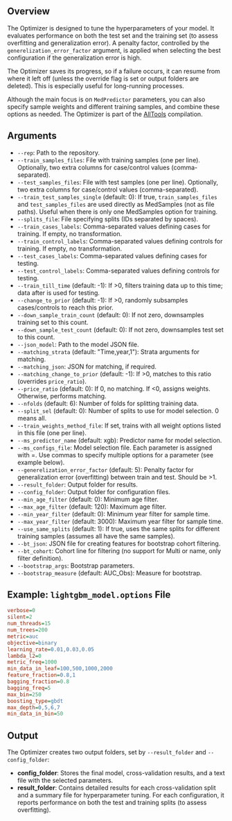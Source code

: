 
## Overview

The Optimizer is designed to tune the hyperparameters of your model. It evaluates performance on both the test set and the training set (to assess overfitting and generalization error). A penalty factor, controlled by the `generelization_error_factor` argument, is applied when selecting the best configuration if the generalization error is high.

The Optimizer saves its progress, so if a failure occurs, it can resume from where it left off (unless the override flag is set or output folders are deleted). This is especially useful for long-running processes.

Although the main focus is on `MedPredictor` parameters, you can also specify sample weights and different training samples, and combine these options as needed. The Optimizer is part of the [AllTools](../Installation/index.md#3-mes-tools-to-train-and-test-models) compilation.



## Arguments

- `--rep`: Path to the repository.
- `--train_samples_files`: File with training samples (one per line). Optionally, two extra columns for case/control values (comma-separated).
- `--test_samples_files`: File with test samples (one per line). Optionally, two extra columns for case/control values (comma-separated).
- `--train_test_samples_single` (default: 0): If true, `train_samples_files` and `test_samples_files` are used directly as MedSamples (not as file paths). Useful when there is only one MedSamples option for training.
- `--splits_file`: File specifying splits (IDs separated by spaces).
- `--train_cases_labels`: Comma-separated values defining cases for training. If empty, no transformation.
- `--train_control_labels`: Comma-separated values defining controls for training. If empty, no transformation.
- `--test_cases_labels`: Comma-separated values defining cases for testing.
- `--test_control_labels`: Comma-separated values defining controls for testing.
- `--train_till_time` (default: -1): If >0, filters training data up to this time; data after is used for testing.
- `--change_to_prior` (default: -1): If >0, randomly subsamples cases/controls to reach this prior.
- `--down_sample_train_count` (default: 0): If not zero, downsamples training set to this count.
- `--down_sample_test_count` (default: 0): If not zero, downsamples test set to this count.
- `--json_model`: Path to the model JSON file.
- `--matching_strata` (default: "Time,year,1"): Strata arguments for matching.
- `--matching_json`: JSON for matching, if required.
- `--matching_change_to_prior` (default: -1): If >0, matches to this ratio (overrides `price_ratio`).
- `--price_ratio` (default: 0): If 0, no matching. If <0, assigns weights. Otherwise, performs matching.
- `--nfolds` (default: 6): Number of folds for splitting training data.
- `--split_sel` (default: 0): Number of splits to use for model selection. 0 means all.
- `--train_weights_method_file`: If set, trains with all weight options listed in this file (one per line).
- `--ms_predictor_name` (default: xgb): Predictor name for model selection.
- `--ms_configs_file`: Model selection file. Each parameter is assigned with =. Use commas to specify multiple options for a parameter (see example below).
- `--generelization_error_factor` (default: 5): Penalty factor for generalization error (overfitting) between train and test. Should be >1.
- `--result_folder`: Output folder for results.
- `--config_folder`: Output folder for configuration files.
- `--min_age_filter` (default: 0): Minimum age filter.
- `--max_age_filter` (default: 120): Maximum age filter.
- `--min_year_filter` (default: 0): Minimum year filter for sample time.
- `--max_year_filter` (default: 3000): Maximum year filter for sample time.
- `--use_same_splits` (default: 1): If true, uses the same splits for different training samples (assumes all have the same samples).
- `--bt_json`: JSON file for creating features for bootstrap cohort filtering.
- `--bt_cohort`: Cohort line for filtering (no support for Multi or name, only filter definition).
- `--bootstrap_args`: Bootstrap parameters.
- `--bootstrap_measure` (default: AUC_Obs): Measure for bootstrap.


## Example: `lightgbm_model.options` File

```ini
verbose=0
silent=2
num_threads=15
num_trees=200
metric=auc
objective=binary
learning_rate=0.01,0.03,0.05
lambda_l2=0
metric_freq=1000
min_data_in_leaf=100,500,1000,2000
feature_fraction=0.8,1
bagging_fraction=0.8
bagging_freq=5
max_bin=250
boosting_type=gbdt
max_depth=0,5,6,7
min_data_in_bin=50
```



## Output

The Optimizer creates two output folders, set by `--result_folder` and `--config_folder`:

- **config_folder**: Stores the final model, cross-validation results, and a text file with the selected parameters.
- **result_folder**: Contains detailed results for each cross-validation split and a summary file for hyperparameter tuning. For each configuration, it reports performance on both the test and training splits (to assess overfitting).